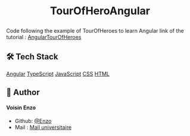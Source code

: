 # <p align="center">TourOfHeroAngular</p>
Code following the example of TourOfHeroes to learn Angular
link of the tutorial : 
[AngularTourOfHeroes](https://angular.io/tutorial/tour-of-heroes)

## 🛠️ Tech Stack
[Angular](https://angular.io/)
[TypeScript](https://www.typescriptlang.org/)
[JavaScript](https://developer.mozilla.org/en-US/docs/Web/JavaScript)
[CSS](https://developer.mozilla.org/en-US/docs/Web/CSS)
[HTML](https://developer.mozilla.org/en-US/docs/Web/HTML)

## 🙇 Author
#### Voisin Enzo
- Github: [@Enzo](https://github.com/Slonev0)
- Mail : [Mail universitaire](enzo.voisin@etudiant.univ-rennes.fr)


